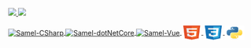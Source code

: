 <div>
  <a href="https://github.com/lucassamel">
  <img height="180em" src="https://github-readme-stats.vercel.app/api?username=lucassamel&show_icons=true&theme=dracula&include_all_commits=true&count_private=true"/>
  <img height="180em" src="https://github-readme-stats.vercel.app/api/top-langs/?username=lucassamel&layout=compact&langs_count=7&theme=dracula"/>
</div>
  
<div style="display: inline_block"><br>
  <img align="center" alt="Samel-CSharp" height="30" width="40" src="https://raw.githubusercontent.com/jmnote/z-icons/63ed0bbc595367888d648b2a1363a838e4ba743e/svg/csharp.svg">
  <img align="center" alt="Samel-dotNetCore" height="30" width="40" src="https://cdn.jsdelivr.net/gh/devicons/devicon/icons/dotnetcore/dotnetcore-original.svg">
  <img align="center" alt="Samel-Vue" height="30" width="40" src="https://cdn.jsdelivr.net/gh/devicons/devicon/icons/vuejs/vuejs-original.svg">
  <img align="center" alt="Samel-HTML" height="30" width="40" src="https://raw.githubusercontent.com/devicons/devicon/master/icons/html5/html5-original.svg">
  <img align="center" alt="Samel-CSS" height="30" width="40" src="https://raw.githubusercontent.com/devicons/devicon/master/icons/css3/css3-original.svg">
  <img align="center" alt="Samel-Python" height="30" width="40" src="https://raw.githubusercontent.com/devicons/devicon/master/icons/python/python-original.svg">
</div>
  

